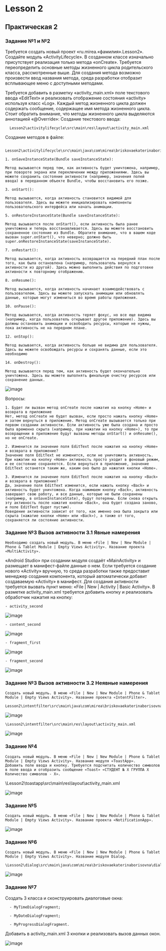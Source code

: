 # Lesson 2

## Практическая 2

### Задание №1 и №2

Требуется создать новый проект «ru.mirea.«фамилия».Lesson2».  Создайте модуль «ActivityLifecycle». В созданном классе изначально присутствует реализация только метода «onCreate». Требуется переопределить основные методы жизненного цикла родительского класса, рассмотренные выше. Для создания метода возможно произвести ввод названия метода, среда разработки отобразит всплывающее меню с доступными методами.

Требуется добавить в разметку «activity_main.xml» поле текстового ввода «EditText» и реализовать отображение состояния «activity» используя класс «Log». Каждый метод жизненного цикла должен содержать сообщение, содержащее имя метода жизненного цикла. Стоит обратить внимание, что методы жизненного цикла выделяются аннотацией «@Override»:
Создание текстового ввода:

      Lesson2\activitylifecycle\src\main\res\layout\activity_main.xml

Создание методов в файле:

      Lesson2\activitylifecycle\src\main\java\com\mirea\briskovaekaterinaborisovna\activitylifecycle\MainActivity.java

    1. onSaveInstanceState(Bundle saveInstanceState):
     
    Метод вызывается перед тем, как активность будет уничтожена, например, при повороте экрана или переключении между приложениями. Здесь вы можете сохранить состояние активности (например, значения полей     ввода) в переданном объекте Bundle, чтобы восстановить его позже.

    3. onStart():
     
    Метод вызывается, когда активность становится видимой для пользователя. Здесь вы можете инициализировать компоненты пользовательского интерфейса или начать анимации.

    5. onRestoreInstanceState(Bundle saveInstanceState):
     
    Метод вызывается после onStart(), если активность была ранее уничтожена и теперь восстанавливается. Здесь вы можете восстановить сохраненное состояние из Bundle. Обратите внимание, что в вашем коде вызван super.onStart(), что неверно; должно быть super.onRestoreInstanceState(saveInstanceState).

    7. onRestart():
     
    Метод вызывается, когда активность возвращается на передний план после того, как была остановлена (например, пользователь вернулся к активности из другой). Здесь можно выполнить действия по подготовке активности к повторному отображению.

    8. onResume():
     
    Метод вызывается, когда активность начинает взаимодействовать с пользователем. Здесь вы можете запускать анимации или обновлять данные, которые могут измениться во время работы приложения.

    10. onPause():
      
    Метод вызывается, когда активность теряет фокус, но все еще видима (например, когда пользователь открывает другое приложение). Здесь вы должны остановить анимации и освободить ресурсы, которые не нужны, пока активность не на переднем плане.
  
    12. onStop():
      
    Метод вызывается, когда активность больше не видима для пользователя. Здесь вы можете освобождать ресурсы и сохранять данные, если это необходимо
  
    14. onDestroy():
      
    Метод вызывается перед тем, как активность будет окончательно уничтожена. Здесь вы можете выполнять финальную очистку ресурсов или сохранение данных.

![image](https://github.com/user-attachments/assets/9227bb71-1392-4b0a-afac-9f899e14720e)

  Вопросы:

    1. Будет ли вызван метод onCreate после нажатия на кнопку «Home» и возврата в приложение
  	Нет, метод onCreate не будет вызван, если просто нажать кнопку «Home» и затем вернуться в приложение. Метод onCreate вызывается только при первом создании активности. Если активность уже была создана и просто была временно скрыта (например, при нажатии на кнопку «Home»), то при возвращении в приложение будут вызваны методы onStart() и onResume(), но не onCreate.

    2. Изменится ли значение поля EditText после нажатия на кнопку «Home» и возврата в приложение?
    Значение поля EditText не изменится, если не уничтожить активность. При нажатии на кнопку «Home» активность просто уходит в фоновый режим, и ее состояние сохраняется. Если вернуться в приложение, значение EditText останется таким же, каким оно было до нажатия кнопки «Home».

    3. Изменится ли значение поля EditText после нажатия на кнопку «Back» и возврата в приложение?
    Да, значение поля EditText изменится, если нажать кнопку «Back» и активность будет уничтожена. Когда нажимаем кнопку «Back», активность завершает свою работу, и все данные, которые не были сохранены (например, в onSaveInstanceState), будут потеряны. Если снова открыть эту активность после нажатия кнопки «Back», она будет создана заново, и поле EditText будет пустым).
    Поведение активности зависит от того, как именно она была закрыта или скрыта (нажатие кнопки «Home» или «Back»), а также от того, сохраняется ли состояние активности.

### Задание №3 Вызов активности 3.1 Явные намерения

    Необходимо создать новый модуль. В меню «File | New | New Module | Phone & Tablet Module | Empty Views Activity». Название проекта «MultiActivity».  
«Android Studio» при создании модуля создаёт «MainActivity» и размещает в манифест-файле данные о нем. 
    Если требуется создание нового «Activity» вручную, то среда разработки также предоставит менеджер создания компонента, 
    который автоматически добавит создаваемую «Activity» в манифест. Для создания активности требуется вызвать пункт меню: «File | New | Activity | Basic Activity». 
    В разметке activity_main.xml требуется добавить кнопку и реализовать обработчик нажатия на кнопку: 

    - activity_second
    
![image](https://github.com/user-attachments/assets/7568eea7-9de0-4931-acf8-5051842a156d)

    - content_second
    
![image](https://github.com/user-attachments/assets/5b9547a4-24e7-4cd2-874c-10ac6fd30ad7)

    - fragment_first

  ![image](https://github.com/user-attachments/assets/20d36780-fe76-4662-a057-f7e672672a3a)

    - fragment_second

![image](https://github.com/user-attachments/assets/7c091486-7aee-496a-929f-ada1332d52a7)


### Задание №3 Вызов активности 3.2 Неявные намерения

    Создать новый модуль. В меню «File | New | New Module | Phone & Tablet Module | Empty Views Activity». Название проекта «IntentFilter».  
    
    Lesson2\intentfilter\src\main\java\com\mirea\briskovaekaterinaborisovna\intentfilter\MainActivity.java

![image](https://github.com/user-attachments/assets/ee597306-452e-43fc-9120-eba0b900db28)

    \Lesson2\intentfilter\src\main\res\layout\activity_main.xml

![image](https://github.com/user-attachments/assets/e319bad6-62ee-4484-84fb-c81159fd340c)


### Задание №4

    Создать новый модуль. В меню «File | New | New Module | Phone & Tablet Module | Empty Views Activity». Название модуля «ToastApp». 
    Добавить поле ввода и кнопку. Требуется подсчитать количество символов в поле ввода и отобразить сообщение «Toast» «СТУДЕНТ № Х ГРУППА Х Количество символов - Х».  
    
\Lesson2\toastapp\src\main\res\layout\activity_main.xml

![image](https://github.com/user-attachments/assets/79043e12-6887-4352-a20f-30827d2fbd4e)


### Задание №5

    Создать новый модуль. В меню «File | New | New Module | Phone & Tablet Module | Empty Views Activity». Название проекта «NotificationApp». 

![image](https://github.com/user-attachments/assets/131d08c7-4adb-4030-9d81-bf7950f40072)

### Задание №6

    Создать новый модуль. В меню «File | New | New Module | Phone & Tablet Module | Empty Views Activity». Название модуля Dialog.  
    
    \Lesson2\dialog\src\main\java\com\mirea\briskovaekaterinaborisovna\dialog\MyDialogFragment.java

![image](https://github.com/user-attachments/assets/976022b7-78ba-4caa-b1b7-aac381483d5d)

### Задание №7

  Создать 3 класса и сконструировать диалоговые окна: 
  
      - MyTimeDialogFragment; 
      
      - MyDateDialogFragment; 
      
      - MyProgressDialogFragment. 
      
  Добавить в activity_main.xml 3 кнопки и реализовать вызов данных окон.

  ![image](https://github.com/user-attachments/assets/0211e58a-622f-499c-ba51-1ba1db41d325)



